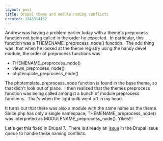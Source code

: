 ```yaml
--- 
layout: post
title: Drupal theme and module naming conflicts
created: 1248314152
---
```

<p>Andrew was having a problem earlier today with a theme's preprocess function not being called in the order he expected.  In particular, this function was a THEMENAME_preprocess_node() function.  The odd thing was, that when he looked at the theme registry using the handy devel module, the order of preprocess functions was</p><ul><li>THEMENAME_preprocess_node()</li><li>views_preprocess_node()</li><li>phptemplate_preprocess_node()</li></ul><p>The phptemplate_preprocess_node function is found in the base theme, so that didn't look out of place.  I then realized that the themes preprocess function was being called amongst a bunch of module preprocess functions.  That's when the light bulb went off in my head.</p><p>It turns out that there was also a module with the same name as the theme.  Since php has only a single namespace, THEMENAME_preprocess_node() was interpreted as MODULENAME_preprocess_node(). Yikes!!!</p><p>Let's get this fixed in Drupal 7.  There is already an <a href="http://drupal.org/node/371375">issue</a> in the Drupal issue queue to handle these naming conflicts.</p><p> </p>
